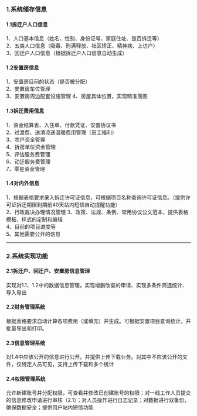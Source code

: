 ### 1.系统储存信息
#### 1.1拆迁户人口信息
1、人口基本信息（姓名、性别、身份证号、家庭住址、是否拆迁等）  
2、五类人口信息（吸毒、刑满释放、社区矫正、精神病、上访户）  
3、回迁户人口信息（根据拆迁户人口信息自动生成）  
#### 1.2安置房信息
1、安置房目前的状态（是否被分配）  
2、安置房车位管理  
3、安置房周边配套设施管理
4、房屋具体位置，实现精准落图
#### 1.3拆迁费用信息
1、资金结算表、入住单、付款凭证、安置协议书  
2、过渡费、送清凉送温暖费用管理（员工福利）  
3、农户资金管理  
4、拆房单位资金管理  
5、评估服务费管理  
6、动迁服务费管理  
7、零星资金管理  
#### 1.4对内外信息
1、根据表格要求录入拆迁许可证信息，可根据项目名称查询许可证信息。（提供许可证拆迁期限到期前40天站内短信自动提醒功能）  
2、行政裁决办理情况管理
3、政策、法规、条例、常用协议公文范本，提供表格模板、样式的定制和编辑  
4、目前的项目进度等  
5、其他需要公开的信息

----------

### 2.系统实现功能 ###
#### 2.1拆迁户、回迁户、安置房信息管理
实现对1.1、1.2中的数据信息管理，实现增删改查的申请、实现多条件筛选统计、导入导出
#### 2.2财务管理系统
根据表格要求自动计算各项费用（或填充）并生成。可根据安置项目查询统计。并批量导出和打印。
#### 2.3信息管理系统 ####
对1.4中应该公开的信息进行公开，并提供上传下载业务。对其中不应该公开的文件，仅特定人员可见，支持上传下载和多个统计
#### 2.4权限管理系统 ####
允许新建账号并分配权限，可查看并修改已创建账号的权限；对一线工作人员提交的信息修改申请进行审核（2.1）；对人员操作进行日志记录；对数据进行双备份，确保数据安全；提供用户站内短信功能